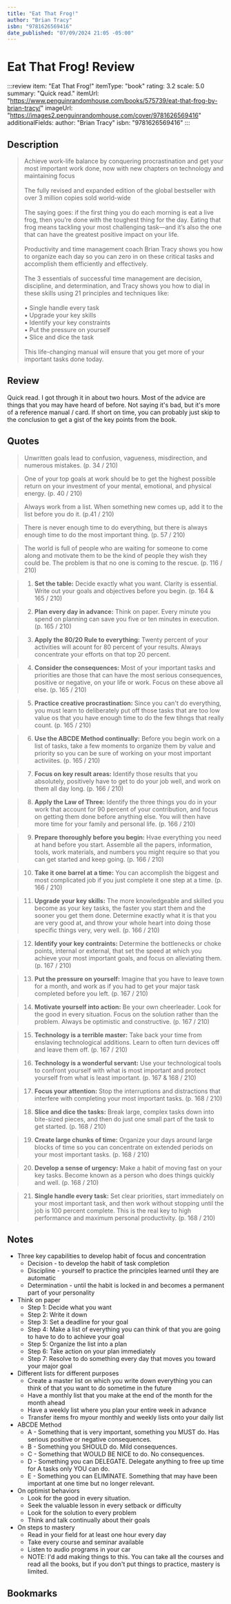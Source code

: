 ```yaml
---
title: "Eat That Frog!"
author: "Brian Tracy"
isbn: "9781626569416"
date_published: "07/09/2024 21:05 -05:00"
---
```


# Eat That Frog! Review

:::review
item: "Eat That Frog!"
itemType: "book"
rating: 3.2
scale: 5.0
summary: "Quick read."
itemUrl: "https://www.penguinrandomhouse.com/books/575739/eat-that-frog-by-brian-tracy/"
imageUrl: "https://images2.penguinrandomhouse.com/cover/9781626569416"
additionalFields:
  author: "Brian Tracy"
  isbn: "9781626569416"
:::

## Description

> Achieve work-life balance by conquering procrastination and get your most important work done, now with new chapters on technology and maintaining focus  
> <br>
> The fully revised and expanded edition of the global bestseller with over 3 million copies sold world-wide  
> <br>
> The saying goes: if the first thing you do each morning is eat a live frog, then you’re done with the toughest thing for the day. Eating that frog means tackling your most challenging task—and it’s also the one that can have the greatest positive impact on your life.  
> <br>
> Productivity and time management coach Brian Tracy shows you how to organize each day so you can zero in on these critical tasks and accomplish them efficiently and effectively.  
> <br>
> The 3 essentials of successful time management are decision, discipline, and determination, and Tracy shows you how to dial in these skills using 21 principles and techniques like:  
> <br>
> • Single handle every task  
> • Upgrade your key skills  
> • Identify your key constraints  
> • Put the pressure on yourself  
> • Slice and dice the task  
> <br>
> This life-changing manual will ensure that you get more of your important tasks done today.

## Review

Quick read. I got through it in about two hours. Most of the advice are things that you may have heard of before. Not saying it's bad, but it's more of a reference manual / card. If short on time, you can probably just skip to the conclusion to get a gist of the key points from the book.  

## Quotes

> Unwritten goals lead to confusion, vagueness, misdirection, and numerous mistakes. (p. 34 / 210)

> One of your top goals at work should be to get the highest possible return on your investment of your mental, emotional, and physical energy. (p. 40 / 210)

> Always work from a list. When something new comes up, add it to the list before you do it. (p.41 / 210)

> There is never enough time to do everything, but there is always enough time to do the most important thing. (p. 57 / 210)

> The world is full of people who are waiting for someone to come along and motivate them to be the kind of people they wish they could be. The problem is that no one is coming to the rescue. (p. 116 / 210)

> 1. **Set the table:** Decide exactly what you want. Clarity is essential. Write out your goals and objectives before you begin. (p. 164 & 165 / 210)

> 2. **Plan every day in advance:** Think on paper. Every minute you spend on planning can save you five or ten minutes in execution. (p. 165 / 210)

> 3. **Apply the 80/20 Rule to everything:** Twenty percent of your activities will acount for 80 percent of your results. Always concentrate your efforts on that top 20 percent. 

> 4. **Consider the consequences:** Most of your important tasks and priorities are those that can have the most serious consequences, positive or negative, on your life or work. Focus on these above all else. (p. 165 / 210)

> 5. **Practice creative procrastination:** Since you can't do everything, you must learn to deliberately put off those tasks that are too low value os that you have enough time to do the few tihngs that really count. (p. 165 / 210)

> 6. **Use the ABCDE Method continually:** Before you begin work on a list of tasks, take a few moments to organize them by value and priority so you can be sure of working on your most important activiites. (p. 165 / 210)

> 7. **Focus on key result areas:** Identify those results that you absolutely, positively have to get to do your job well, and work on them all day long. (p. 166 / 210)

> 8. **Apply the Law of Three:** Identify the three things you do in your work that account for 90 percent of your contribution, and focus on getting them done before anything else. You will then have more time for your family and personal life. (p. 166 / 210)

> 9. **Prepare thoroughly before you begin:** Hvae everything you need at hand before you start. Assemble all the papers, information, tools, work materials, and numbers you might require so that you can get started and keep going. (p. 166 / 210)

> 10. **Take it one barrel at a time:** You can accomplish the biggest and most complicated job if you just complete it one step at a time. (p. 166 / 210)

> 11. **Upgrade your key skills:** The more knowledgeable and skilled you become as your key tasks, the faster you start them and the sooner you get them done. Determine exactly what it is that you are very good at, and throw your whole heart into doing those specific things very, very well. (p. 166 / 210)

> 12. **Identify your key contraints:** Determine the bottlenecks or choke points, internal or external, that set the speed at which you achieve your most important goals, and focus on alleviating them. (p. 167 / 210)

> 13. **Put the pressure on yourself:** Imagine that you have to leave town for a month, and work as if you had to get your major task completed before you left. (p. 167 / 210)

> 14. **Motivate yourself into action:** Be your own cheerleader. Look for the good in every situation. Focus on the solution rather than the problem. Always be optimistic and constructive. (p. 167 / 210)

> 15. **Technology is a terrible master:** Take back your time from enslaving technological additions. Learn to often turn devices off and leave them off. (p. 167 / 210)

> 16. **Technology is a wonderful servant:** Use your technological tools to confront yourself with what is most important and protect yourself from what is least important. (p. 167 & 168 / 210)

> 17. **Focus your attention:** Stop the interruptions and distractions that interfere with completing your most important tasks. (p. 168 / 210) 

> 18. **Slice and dice the tasks:** Break large, complex tasks down into bite-sized pieces, and then do just one small part of the task to get started. (p. 168 / 210) 

> 19. **Create large chunks of time:** Organize your days around large blocks of time so you can concentrate on extended periods on your most important tasks. (p. 168 / 210)

> 20. **Develop a sense of urgency:** Make a habit of moving fast on your key tasks. Become known as a person who does things quickly and well. (p. 168 / 210)

> 21. **Single handle every task:** Set clear priorities, start immediately on your most important task, and then work without stopping until the job is 100 percent complete. This is the real key to high performance and maximum personal productivity. (p. 168 / 210)

## Notes

- Three key capabilities to develop habit of focus and concentration
  - Decision - to develop the habit of task completion
  - Discipline - yourself to practice the principles learned until they are automatic 
  - Determination - until the habit is locked in and becomes a permanent part of your personality
- Think on paper
  - Step 1: Decide what you want
  - Step 2: Write it down
  - Step 3: Set a deadline for your goal
  - Step 4: Make a list of everything you can think of that you are going to have to do to achieve your goal
  - Step 5: Organize the list into a plan
  - Step 6: Take action on your plan immediately
  - Step 7: Resolve to do something every day that moves you toward your major goal 
- Different lists for different purposes
  - Create a master list on which you write down everything you can think of that you want to do sometime in the future
  - Have a monthly list that you make at the end of the month for the month ahead
  - Have a weekly list where you plan your entire week in advance
  - Transfer items fro myour monthly and weekly lists onto your daily list
- ABCDE Method
  - A - Something that is very important, something you MUST do. Has serious positive or negative consequences.
  - B - Something you SHOULD do. Mild consequences. 
  - C - Something that WOULD BE NICE to do. No consequences.
  - D - Something you can DELEGATE. Delegate anything to free up time for A tasks only YOU can do. 
  - E - Something you can ELIMINATE. Something that may have been important at one time but no longer relevant. 
- On optimist behaviors
  - Look for the good in every situation.
  - Seek the valuable lesson in every setback or difficulty
  - Look for the solution to every problem
  - Think and talk continually about their goals
- On steps to mastery
  - Read in your field for at least one hour every day
  - Take every course and seminar available
  - Listen to audio programs in your car
  - NOTE: I'd add making things to this. You can take all the courses and read all the books, but if you don't put things to practice, mastery is limited. 

## Bookmarks

